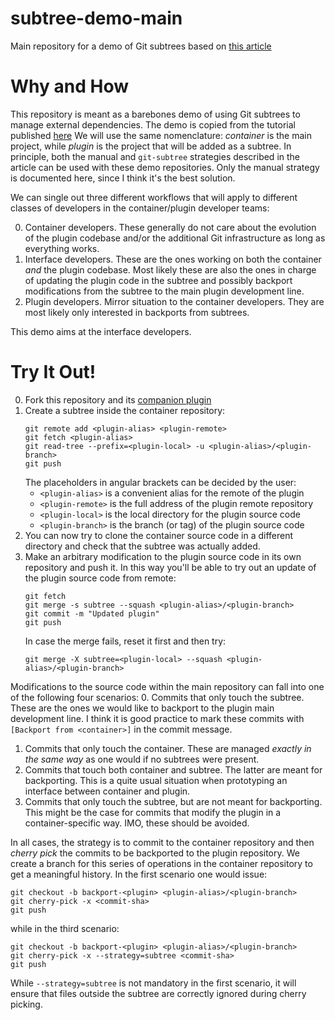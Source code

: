 # subtree-demo-main

Main repository for a demo of Git subtrees based on [this
article](https://medium.com/@porteneuve/mastering-git-subtrees-943d29a798ec#.mxwgscjs5)

# Why and How

This repository is meant as a barebones demo of using Git subtrees to manage
external dependencies.
The demo is copied from the tutorial published
[here](https://medium.com/@porteneuve/mastering-git-subtrees-943d29a798ec#.mxwgscjs5)
We will use the same nomenclature: _container_ is the main project, while
_plugin_ is the project that will be added as a subtree.
In principle, both the manual and `git-subtree` strategies described in the
article can be used with these demo repositories.
Only the manual strategy is documented here, since I think it's the best
solution.

We can single out three different workflows that will apply to different
classes of developers in the container/plugin developer teams:

0. Container developers. These generally do not care about the evolution of the
   plugin codebase and/or the additional Git infrastructure as long as
   everything works.
1. Interface developers. These are the ones working on both the container _and_
   the plugin codebase. Most likely these are also the ones in charge of
   updating the plugin code in the subtree and possibly backport modifications
   from the subtree to the main plugin development line.
2. Plugin developers. Mirror situation to the container developers. They are
   most likely only interested in backports from subtrees.

This demo aims at the interface developers.

# Try It Out!

0. Fork this repository and its [companion plugin](https://github.com/robertodr/subtree-demo-plugin)
1. Create a subtree inside the container repository:
   ```
   git remote add <plugin-alias> <plugin-remote>
   git fetch <plugin-alias>
   git read-tree --prefix=<plugin-local> -u <plugin-alias>/<plugin-branch>
   git push
   ```
   The placeholders in angular brackets can be decided by the user:
   * `<plugin-alias>` is a convenient alias for the remote of the plugin
   * `<plugin-remote>` is the full address of the plugin remote repository
   * `<plugin-local>` is the local directory for the plugin source code
   * `<plugin-branch>` is the branch (or tag) of the plugin source code
2. You can now try to clone the container source code in a different directory
   and check that the subtree was actually added.
3. Make an arbitrary modification to the plugin source code in its own
   repository and push it. In this way you'll be able to try out an update of
   the plugin source code from remote:
   ```
   git fetch
   git merge -s subtree --squash <plugin-alias>/<plugin-branch>
   git commit -m "Updated plugin"
   git push
   ```
   In case the merge fails, reset it first and then try:
   ```
   git merge -X subtree=<plugin-local> --squash <plugin-alias>/<plugin-branch>
   ```

Modifications to the source code within the main repository can fall into one
of the following four scenarios:
0. Commits that only touch the subtree. These are the ones we would like to
   backport to the plugin main development line. I think it is good practice to
   mark these commits with `[Backport from <container>]` in the commit message.
1. Commits that only touch the container. These are managed _exactly in the
   same way_ as one would if no subtrees were present.
2. Commits that touch both container and subtree. The latter are meant for
   backporting. This is a quite usual situation when prototyping an interface
   between container and plugin.
3. Commits that only touch the subtree, but are not meant for backporting. This
   might be the case for commits that modify the plugin in a container-specific
   way. IMO, these should be avoided.

In all cases, the strategy is to commit to the container repository and then
_cherry pick_ the commits to be backported to the plugin repository.
We create a branch for this series of operations in the container repository to
get a meaningful history.
In the first scenario one would issue:
```
git checkout -b backport-<plugin> <plugin-alias>/<plugin-branch>
git cherry-pick -x <commit-sha>
git push
```
while in the third scenario:
```
git checkout -b backport-<plugin> <plugin-alias>/<plugin-branch>
git cherry-pick -x --strategy=subtree <commit-sha>
git push
```
While `--strategy=subtree` is not mandatory in the first scenario, it will
ensure that files outside the subtree are correctly ignored during cherry
picking.

